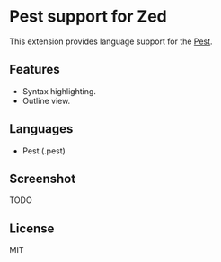 # Pest support for Zed

This extension provides language support for the [Pest](https://pest.rs).

## Features

- Syntax highlighting.
- Outline view.

## Languages

- Pest (.pest)

## Screenshot

TODO

## License

MIT
